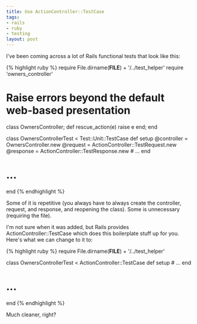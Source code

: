 ```yaml
--- 
title: Use ActionController::TestCase
tags: 
- rails
- ruby
- testing
layout: post
---
```

I've been coming across a lot of Rails functional tests that look like this: 

{% highlight ruby %}
require File.dirname(__FILE__) + '/../test_helper'
require 'owners_controller'

# Raise errors beyond the default web-based presentation
class OwnersController; def rescue_action(e) raise e end; end

class OwnersControllerTest < Test::Unit::TestCase
  def setup
    @controller = OwnersController.new
    @request = ActionController::TestRequest.new
    @response = ActionController::TestResponse.new
    # ...
  end
  # ...
end
{% endhighlight %}

Some of it is repetitive (you always have to always create the controller, request, and response, and reopening the class). Some is unnecessary (requiring the file).

I'm not sure when it was added, but Rails provides ActionController::TestCase which does this boilerplate stuff up for you. Here's what we can change to it to:

{% highlight ruby %}
require File.dirname(__FILE__) + '/../test_helper'

class OwnersControllerTest < ActionController::TestCase
  def setup
    # ...
  end
  # ...
end
{% endhighlight %}

Much cleaner, right?
